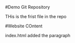 #Demo Git Repository


THis is the frist file in the repo

#Website COntent

index.html
    added the paragraph